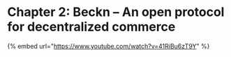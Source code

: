 # Chapter 2: Beckn – An open protocol for decentralized commerce

{% embed url="https://www.youtube.com/watch?v=41RiBu6zT9Y" %}
